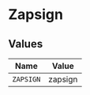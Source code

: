 # Zapsign


## Values

| Name      | Value     |
| --------- | --------- |
| `ZAPSIGN` | zapsign   |